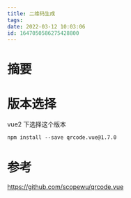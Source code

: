 ```yaml
---
title: 二维码生成
tags: 
date: 2022-03-12 10:03:06
id: 1647050586275428800
---
```

# 摘要





# 版本选择

vue2 下选择这个版本

```
npm install --save qrcode.vue@1.7.0
```

# 参考

https://github.com/scopewu/qrcode.vue
